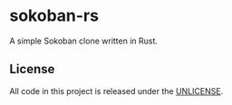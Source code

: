 # sokoban-rs
A simple Sokoban clone written in Rust.

## License
All code in this project is released under the [UNLICENSE](UNLICENSE).